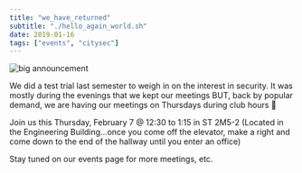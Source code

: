 ```yaml
---
title: "we_have_returned"
subtitle: "./hello_again_world.sh"
date: 2019-01-16
tags: ["events", "citysec"]
---
```


![big announcement](/img/surprise.gif)

We did a test trial last semester to weigh in on the interest in security. It was mostly during the evenings that we kept our meetings BUT, back by popular demand, we are having our meetings on Thursdays during club hours :tada:
<!--more-->

Join us this Thursday, February 7 @ 12:30 to 1:15 in ST 2M5-2 (Located in the Engineering Building...once you come off the elevator, make a right and come down to the end of the hallway until you enter an office)

Stay tuned on our events page for more meetings, etc.

